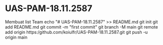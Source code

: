 # UAS-PAM-18.11.2587
Membuat list Team 
echo "# UAS-PAM-18.11.2587" >> README.md
git init
git add README.md
git commit -m "first commit"
git branch -M main
git remote add origin https:/github.com/koiulfr/UAS-PAM-18.11.2587.git
git push -u origin main
